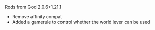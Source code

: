 Rods from God 2.0.6+1.21.1
 - Remove affinity compat
 - Added a gamerule to control whether the world lever can be used